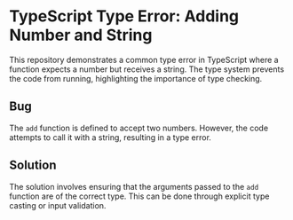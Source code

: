 # TypeScript Type Error: Adding Number and String

This repository demonstrates a common type error in TypeScript where a function expects a number but receives a string.  The type system prevents the code from running, highlighting the importance of type checking.

## Bug

The `add` function is defined to accept two numbers.  However, the code attempts to call it with a string, resulting in a type error.

## Solution

The solution involves ensuring that the arguments passed to the `add` function are of the correct type. This can be done through explicit type casting or input validation.